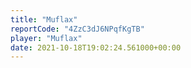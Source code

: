 ```yaml
---
title: "Muflax"
reportCode: "4ZzC3dJ6NPqfKgTB"
player: "Muflax"
date: 2021-10-18T19:02:24.561000+00:00
---
```

